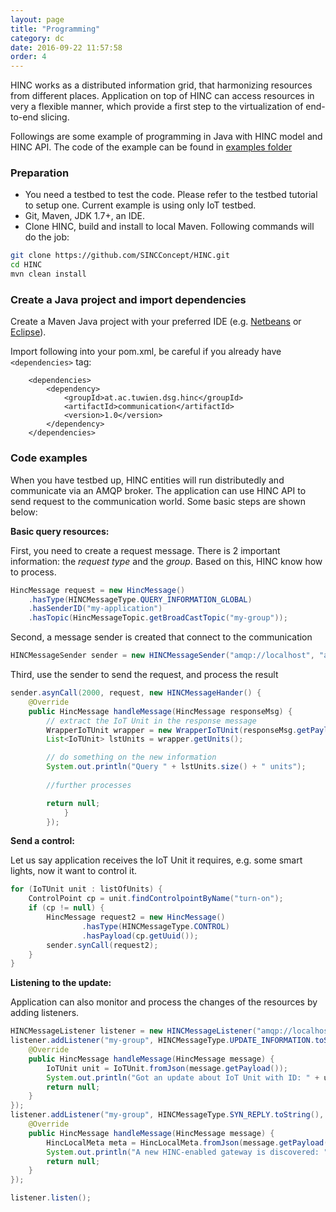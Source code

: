 ```yaml
---
layout: page
title: "Programming"
category: dc
date: 2016-09-22 11:57:58
order: 4
---
```



HINC works as a distributed information grid, that harmonizing resources from different places. Application on top of HINC can access resources in very a flexible manner, which provide a first step to the virtualization of end-to-end slicing.

Followings are some example of programming in Java with HINC model and HINC API. The code of the example can be found in [examples folder](https://github.com/SINCConcept/HINC/tree/master/examples/DemoApplication)

### Preparation

 - You need a testbed to test the code. Please refer to the testbed tutorial to setup one. Current example is using only IoT testbed.
 - Git, Maven, JDK 1.7+, an IDE.
 - Clone HINC, build and install to local Maven. Following commands will do the job:

```sh
git clone https://github.com/SINCConcept/HINC.git
cd HINC
mvn clean install
```

### Create a Java project and import dependencies

Create a Maven Java project with your preferred IDE (e.g. [Netbeans](https://platform.netbeans.org/tutorials/nbm-maven-quickstart.html) or [Eclipse](http://www.mkyong.com/maven/how-to-create-a-java-project-with-maven/)). 

Import following into your pom.xml, be careful if you already have `<dependencies>` tag:

```
    <dependencies>
        <dependency>
            <groupId>at.ac.tuwien.dsg.hinc</groupId>
            <artifactId>communication</artifactId>
            <version>1.0</version>
        </dependency>
    </dependencies>
```

### Code examples

When you have testbed up, HINC entities will run distributedly and communicate via an AMQP broker. The application can use HINC API to send request to the communication world. Some basic steps are shown below:

**Basic query resources:**

First, you need to create a request message. There is 2 important information: the *request type* and the *group*. Based on this, HINC know how to process.

```java
HincMessage request = new HincMessage()
    .hasType(HINCMessageType.QUERY_INFORMATION_GLOBAL)
    .hasSenderID("my-application")
    .hasTopic(HincMessageTopic.getBroadCastTopic("my-group"));
```

Second, a message sender is created that connect to the communication

```java
HINCMessageSender sender = new HINCMessageSender("amqp://localhost", "amqp");
```

Third, use the sender to send the request, and process the result

```java
sender.asynCall(2000, request, new HINCMessageHander() {
    @Override
    public HincMessage handleMessage(HincMessage responseMsg) {
        // extract the IoT Unit in the response message
        WrapperIoTUnit wrapper = new WrapperIoTUnit(responseMsg.getPayload());
        List<IoTUnit> lstUnits = wrapper.getUnits();

        // do something on the new information
        System.out.println("Query " + lstUnits.size() + " units");
        
		//further processes

        return null;
            }
        });
```

**Send a control:**

Let us say application receives the IoT Unit it requires, e.g. some smart lights, now it want to control it.

```java
for (IoTUnit unit : listOfUnits) {
    ControlPoint cp = unit.findControlpointByName("turn-on");
    if (cp != null) {
        HincMessage request2 = new HincMessage()
                .hasType(HINCMessageType.CONTROL)
                .hasPayload(cp.getUuid());
        sender.synCall(request2);
    }
}
```

**Listening to the update:**

Application can also monitor and process the changes of the resources by adding listeners.

```java
HINCMessageListener listener = new HINCMessageListener("amqp://localhost", "amqp");
listener.addListener("my-group", HINCMessageType.UPDATE_INFORMATION.toString(), new HINCMessageHander() {
    @Override
    public HincMessage handleMessage(HincMessage message) {
        IoTUnit unit = IoTUnit.fromJson(message.getPayload());
        System.out.println("Got an update about IoT Unit with ID: " + unit.getResourceID());
        return null;
    }
});
listener.addListener("my-group", HINCMessageType.SYN_REPLY.toString(), new HINCMessageHander() {
    @Override
    public HincMessage handleMessage(HincMessage message) {
        HincLocalMeta meta = HincLocalMeta.fromJson(message.getPayload());
        System.out.println("A new HINC-enabled gateway is discovered: " + meta.getUuid());
        return null;
    }
});

listener.listen();
```